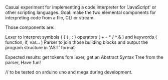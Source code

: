 Casual experiment for implementing a code interpreter for 'JavaScript'
or other scripting languages. Goal: make the two elemental components
for interpreting code from a file, CLI or stream.

Those components are:

   Lexer	to interpret symbols ( { ( ; : ) operators ( + - * / ^ & ) and keywords ( function, if, var... )
   Parser	to join those building blocks and output the program structure in 'AST' format

Expected results: get tokens fom lexer, get an Abstract Syntax Tree from the parser, Have fun!





//	to be tested on arduino uno and mega during development.